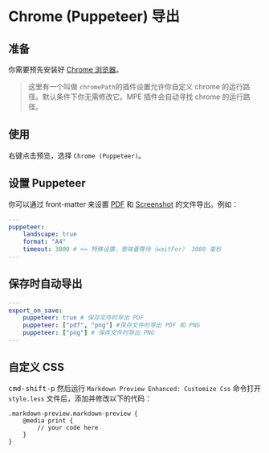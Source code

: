 # Chrome (Puppeteer) 导出

## 准备

你需要预先安装好 [Chrome 浏览器](https://www.google.com/chrome/)。

> 这里有一个叫做 `chromePath`的插件设置允许你自定义 chrome 的运行路径。默认条件下你无需修改它。MPE 插件会自动寻找 chrome 的运行路径。

## 使用
右键点击预览，选择 `Chrome (Puppeteer)`。

## 设置 Puppeteer
你可以通过 front-matter 来设置 [PDF](https://github.com/GoogleChrome/puppeteer/blob/v1.9.0/docs/api.md#pagepdfoptions) 和 [Screenshot](https://github.com/GoogleChrome/puppeteer/blob/v1.9.0/docs/api.md#pagescreenshotoptions) 的文件导出。例如：

````yaml
---
puppeteer:
    landscape: true
    format: "A4"
    timeout: 3000 # <= 特殊设置，意味着等待（waitFor） 3000 毫秒
---
````

## 保存时自动导出

```yaml
---
export_on_save:
    puppeteer: true # 保存文件时导出 PDF
    puppeteer: ["pdf", "png"] #保存文件时导出 PDF 和 PNG
    puppeteer: ["png"] # 保存文件时导出 PNG
---
```

## 自定义 CSS
<kbd>cmd-shift-p</kbd> 然后运行 `Markdown Preview Enhanced: Customize Css` 命令打开 `style.less` 文件后，添加并修改以下的代码：

```less
.markdown-preview.markdown-preview {
    @media print {
        // your code here
    }
}
```
